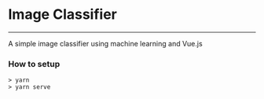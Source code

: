 # Image Classifier
---
A simple image classifier using machine learning and Vue.js

### How to setup
```shell
> yarn
> yarn serve
```